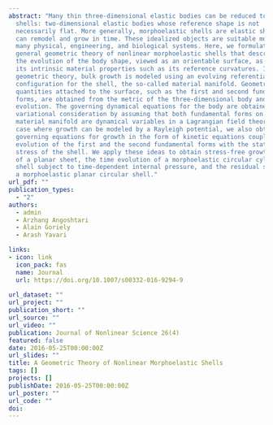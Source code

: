 ```yaml
---
abstract: "Many thin three-dimensional elastic bodies can be reduced to elastic
  shells: two-dimensional elastic bodies whose reference shape is not
  necessarily flat. More generally, morphoelastic shells are elastic shells that
  can remodel and grow in time. These idealized objects are suitable models for
  many physical, engineering, and biological systems. Here, we formulate a
  general geometric theory of nonlinear morphoelastic shells that describes both
  the evolution of the body shape, viewed as an orientable surface, as well as
  its intrinsic material properties such as its reference curvatures. In this
  geometric theory, bulk growth is modeled using an evolving referential
  configuration for the shell, the so-called material manifold. Geometric
  quantities attached to the surface, such as the first and second fundamental
  forms, are obtained from the metric of the three-dimensional body and its
  evolution. The governing dynamical equations for the body are obtained from
  variational consideration by assuming that both fundamental forms on the
  material manifold are dynamical variables in a Lagrangian field theory. In the
  case where growth can be modeled by a Rayleigh potential, we also obtain the
  governing equations for growth in the form of kinetic equations coupling the
  evolution of the first and the second fundamental forms with the state of
  stress of the shell. We apply these ideas to obtain stress-free growth fields
  of a planar sheet, the time evolution of a morphoelastic circular cylindrical
  shell subject to time-dependent internal pressure, and the residual stress of
  a morphoelastic planar circular shell."
url_pdf: ""
publication_types:
  - "2"
authors:
  - admin
  - Arzhang Angoshtari
  - Alain Goriely
  - Arash Yavari

links:
- icon: link
  icon_pack: fas
  name: Journal
  url: https://doi.org/10.1007/s00332-016-9294-9
  
url_dataset: ""
url_project: ""
publication_short: ""
url_source: ""
url_video: ""
publication: Journal of Nonlinear Science 26(4)
featured: false
date: 2016-05-25T00:00:00Z
url_slides: ""
title: A Geometric Theory of Nonlinear Morphoelastic Shells
tags: []
projects: []
publishDate: 2016-05-25T00:00:00Z
url_poster: ""
url_code: ""
doi:
---
```

